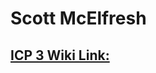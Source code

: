 # Scott McElfresh

## [ICP 3 Wiki Link:](https://github.com/sme1d1/UMKC_DeepLearning2021/wiki/ICP3)
